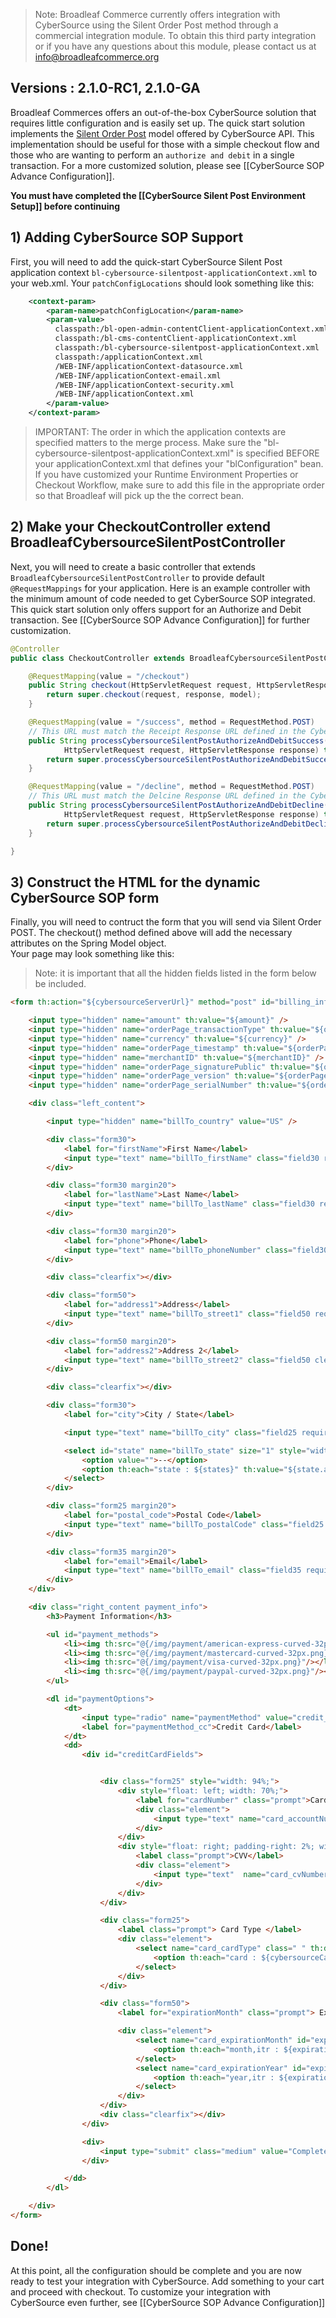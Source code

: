 > Note: Broadleaf Commerce currently offers integration with CyberSource using the Silent Order Post method through a commercial integration module. To obtain this third party integration or if you have any questions about this module, please contact us at info@broadleafcommerce.org

## Versions : 2.1.0-RC1, 2.1.0-GA

Broadleaf Commerces offers an out-of-the-box CyberSource solution that requires little configuration and is easily set up. 
The quick start solution implements the [Silent Order Post](http://www.cybersource.com/developers/develop/integration_methods/silent_order_post/) model offered by CyberSource API.
This implementation should be useful for those with a simple checkout flow and those who are wanting to perform an `authorize and debit` in a single transaction. For a more customized solution, please see [[CyberSource SOP Advance Configuration]].

**You must have completed the [[CyberSource Silent Post Environment Setup]] before continuing**

## 1) Adding CyberSource SOP Support

First, you will need to add the quick-start CyberSource Silent Post application context `bl-cybersource-silentpost-applicationContext.xml` to your web.xml.
Your `patchConfigLocations` should look something like this:

```xml
    <context-param>
        <param-name>patchConfigLocation</param-name>
        <param-value>
          classpath:/bl-open-admin-contentClient-applicationContext.xml
          classpath:/bl-cms-contentClient-applicationContext.xml
          classpath:/bl-cybersource-silentpost-applicationContext.xml
          classpath:/applicationContext.xml
          /WEB-INF/applicationContext-datasource.xml
          /WEB-INF/applicationContext-email.xml
          /WEB-INF/applicationContext-security.xml
          /WEB-INF/applicationContext.xml
        </param-value>
    </context-param>
```
> IMPORTANT: The order in which the application contexts are specified matters to the merge process. Make sure the "bl-cybersource-silentpost-applicationContext.xml" is specified BEFORE your applicationContext.xml that defines your "blConfiguration" bean. If you have customized your Runtime Environment Properties or Checkout Workflow, make sure to add this file in the appropriate order so that Broadleaf will pick up the the correct bean.

## 2) Make your CheckoutController extend BroadleafCybersourceSilentPostController

Next, you will need to create a basic controller that extends `BroadleafCybersourceSilentPostController` to provide default `@RequestMappings` for your application.
Here is an example controller with the minimum amount of code needed to get CyberSource SOP integrated. 
This quick start solution only offers support for an Authorize and Debit transaction. See [[CyberSource SOP Advance Configuration]] for further customization.

```java
@Controller
public class CheckoutController extends BroadleafCybersourceSilentPostController {

    @RequestMapping(value = "/checkout")
    public String checkout(HttpServletRequest request, HttpServletResponse response, Model model) {
        return super.checkout(request, response, model);
    }

    @RequestMapping(value = "/success", method = RequestMethod.POST)
    // This URL must match the Receipt Response URL defined in the CyberSource Business Center
    public String processCybersourceSilentPostAuthorizeAndDebitSuccess(Model model,
            HttpServletRequest request, HttpServletResponse response) throws CheckoutException, PricingException {
        return super.processCybersourceSilentPostAuthorizeAndDebitSuccess(model, request, response);
    }

    @RequestMapping(value = "/decline", method = RequestMethod.POST)
    // This URL must match the Delcine Response URL defined in the CyberSource Business Center
    public String processCybersourceSilentPostAuthorizeAndDebitDecline(Model model,
            HttpServletRequest request, HttpServletResponse response) throws CheckoutException, PricingException {
        return super.processCybersourceSilentPostAuthorizeAndDebitDecline(model, request, response);
    }

}
```

## 3) Construct the HTML for the dynamic CyberSource SOP form

Finally, you will need to contruct the form that you will send via Silent Order POST. The checkout() method defined above will add the necessary attributes on the Spring Model object.  
Your page may look something like this:

> Note: it is important that all the hidden fields listed in the form below be included.

```html
<form th:action="${cybersourceServerUrl}" method="post" id="billing_info">

    <input type="hidden" name="amount" th:value="${amount}" />
    <input type="hidden" name="orderPage_transactionType" th:value="${orderPage_transactionType}" />
    <input type="hidden" name="currency" th:value="${currency}" />
    <input type="hidden" name="orderPage_timestamp" th:value="${orderPage_timestamp}" />
    <input type="hidden" name="merchantID" th:value="${merchantID}" />
    <input type="hidden" name="orderPage_signaturePublic" th:value="${orderPage_signaturePublic}" />
    <input type="hidden" name="orderPage_version" th:value="${orderPage_version}" />
    <input type="hidden" name="orderPage_serialNumber" th:value="${orderPage_serialNumber}" />

    <div class="left_content">

        <input type="hidden" name="billTo_country" value="US" />

        <div class="form30">
            <label for="firstName">First Name</label>
            <input type="text" name="billTo_firstName" class="field30 required clearable" th:disabled="${!validShipping}" />
        </div>

        <div class="form30 margin20">
            <label for="lastName">Last Name</label>
            <input type="text" name="billTo_lastName" class="field30 required clearable" th:disabled="${!validShipping}" />
        </div>

        <div class="form30 margin20">
            <label for="phone">Phone</label>
            <input type="text" name="billTo_phoneNumber" class="field30 clearable" th:disabled="${!validShipping}"/>
        </div>

        <div class="clearfix"></div>

        <div class="form50">
            <label for="address1">Address</label>
            <input type="text" name="billTo_street1" class="field50 required clearable" th:disabled="${!validShipping}" />
        </div>

        <div class="form50 margin20">
            <label for="address2">Address 2</label>
            <input type="text" name="billTo_street2" class="field50 clearable" th:disabled="${!validShipping}" />
        </div>

        <div class="clearfix"></div>

        <div class="form30">
            <label for="city">City / State</label>

            <input type="text" name="billTo_city" class="field25 required clearable" th:disabled="${!validShipping}" />

            <select id="state" name="billTo_state" size="1" style="width: 48px;" class="required clearable" th:disabled="${!validShipping}">
                <option value="">--</option>
                <option th:each="state : ${states}" th:value="${state.abbreviation}" th:text="${state.abbreviation}"></option>
            </select>
        </div>

        <div class="form25 margin20">
            <label for="postal_code">Postal Code</label>
            <input type="text" name="billTo_postalCode" class="field25 clearable" th:disabled="${!validShipping}" />
        </div>

        <div class="form35 margin20">
            <label for="email">Email</label>
            <input type="text" name="billTo_email" class="field35 required clearable" th:disabled="${!validShipping}" />
        </div>
    </div>

    <div class="right_content payment_info">
        <h3>Payment Information</h3>

        <ul id="payment_methods">
            <li><img th:src="@{/img/payment/american-express-curved-32px.png}"/></li>
            <li><img th:src="@{/img/payment/mastercard-curved-32px.png}"/></li>
            <li><img th:src="@{/img/payment/visa-curved-32px.png}"/></li>
            <li><img th:src="@{/img/payment/paypal-curved-32px.png}"/></li>
        </ul>

        <dl id="paymentOptions">
            <dt>
                <input type="radio" name="paymentMethod" value="credit_card" id="paymentMethod_cc" />
                <label for="paymentMethod_cc">Credit Card</label>
            </dt>
            <dd>
                <div id="creditCardFields">


                    <div class="form25" style="width: 94%;">
                        <div style="float: left; width: 70%;">
                            <label for="cardNumber" class="prompt">Card Number</label>
                            <div class="element">
                                <input type="text" name="card_accountNumber" value="" id="cardNumber" class="field30" autocomplete="off" style="width: 100%" th:disabled="${!validShipping}" />
                            </div>
                        </div>
                        <div style="float: right; padding-right: 2%; width: 16%">
                            <label class="prompt">CVV</label>
                            <div class="element">
                                <input type="text"  name="card_cvNumber" id="securityCode" class="field30" autocomplete="off" style="width: 100%"  th:disabled="${!validShipping}"/>
                            </div>
                        </div>
                    </div>

                    <div class="form25">
                        <label class="prompt"> Card Type </label>
                        <div class="element">
                            <select name="card_cardType" class=" " th:disabled="${!validShipping}">
                                <option th:each="card : ${cybersourceCardTypes}" th:value="${card.value}" th:text="${card.key}"></option>
                            </select>
                        </div>
                    </div>

                    <div class="form50">
                        <label for="expirationMonth" class="prompt"> Expiration Date </label>

                        <div class="element">
                            <select name="card_expirationMonth" id="expirationMonth" class=" " th:disabled="${!validShipping}">
                                <option th:each="month,itr : ${expirationMonths}" th:value="${itr.count}" th:text="${month}"></option>
                            </select>
                            <select name="card_expirationYear" id="expirationYear" class=" " th:disabled="${!validShipping}">
                                <option th:each="year,itr : ${expirationYears}" th:value="${year}" th:text="${year}"></option>
                            </select>
                        </div>
                    </div>
                    <div class="clearfix"></div>
                </div>

                <div>
                    <input type="submit" class="medium" value="Complete Order" th:disabled="${!validShipping}" th:classappend="${validShipping}? 'red' : 'gray'"/>
                </div>

            </dd>
        </dl>

    </div>
</form>
```

## Done!
At this point, all the configuration should be complete and you are now ready to test your integration with CyberSource. Add something to your cart and proceed with checkout.
To customize your integration with CyberSource even further, see [[CyberSource SOP Advance Configuration]] 
